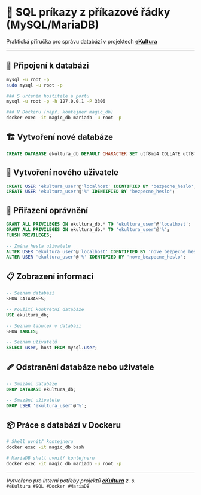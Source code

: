 # 📘 SQL príkazy z příkazové řádky (MySQL/MariaDB)
  
Praktická příručka pro správu databází v projektech **[eKultura](https://ekultura.eu)**

---

## 🔗 Připojení k databázi
```bash
mysql -u root -p
sudo mysql -u root -p

### S určením hostitele a portu
mysql -u root -p -h 127.0.0.1 -P 3306

### V Dockeru (např. kontejner magic_db)
docker exec -it magic_db mariadb -u root -p
```

## 🏗️ Vytvoření nové databáze
```sql
CREATE DATABASE ekultura_db DEFAULT CHARACTER SET utf8mb4 COLLATE utf8mb4_general_ci;
```

## 👤 Vytvoření nového uživatele
```sql
CREATE USER 'ekultura_user'@'localhost' IDENTIFIED BY 'bezpecne_heslo';
CREATE USER 'ekultura_user'@'%' IDENTIFIED BY 'bezpecne_heslo';
```

## 🔐 Přiřazení oprávnění
```sql
GRANT ALL PRIVILEGES ON ekultura_db.* TO 'ekultura_user'@'localhost';
GRANT ALL PRIVILEGES ON ekultura_db.* TO 'ekultura_user'@'%';
FLUSH PRIVILEGES;

-- Změna hesla uživatele
ALTER USER 'ekultura_user'@'localhost' IDENTIFIED BY 'nove_bezpecne_heslo';
ALTER USER 'ekultura_user'@'%' IDENTIFIED BY 'nove_bezpecne_heslo';
```

## 📋 Zobrazení informací
```sql
-- Seznam databází
SHOW DATABASES;

-- Použití konkrétní databáze
USE ekultura_db;

-- Seznam tabulek v databázi
SHOW TABLES;

-- Seznam uživatelů
SELECT user, host FROM mysql.user;
```

## 🩹 Odstranění databáze nebo uživatele
```sql
-- Smazání databáze
DROP DATABASE ekultura_db;

-- Smazání uživatele
DROP USER 'ekultura_user'@'%';
```

## 📦 Práce s databází v Dockeru
```bash
# Shell uvnitř kontejneru
docker exec -it magic_db bash

# MariaDB shell uvnitř kontejneru
docker exec -it magic_db mariadb -u root -p
```

---

_Vytvořeno pro interní potřeby projektů **[eKultura](https://ekultura.eu)** z. s._  
`#eKultura #SQL #Docker #MariaDB`
